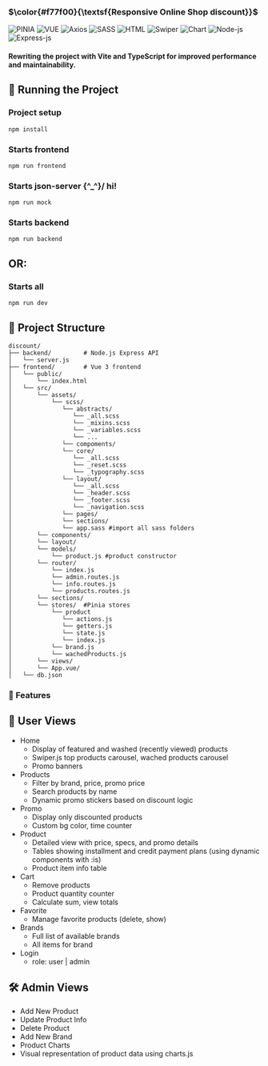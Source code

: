 ### $\color{#f77f00}{\textsf{Responsive Online Shop discount}}$ 

![PINIA](https://img.shields.io/badge/PINIA-f77f00?style=flat&logo=vuedotjs&logoColor=fff)
![VUE](https://img.shields.io/badge/Vue%20JS%203-f77f00?style=flat&logo=vuedotjs&logoColor=fff)
![Axios](https://img.shields.io/badge/axios-f77f00?style=flat&logo=axios&logoColor=fff)
![SASS](https://img.shields.io/badge/SCSS-f77f00?style=flat&logo=sass&logoColor=fff)
![HTML](https://img.shields.io/badge/HTML%205-f77f00?style=flat&logo=html5&logoColor=fff)
![Swiper](https://img.shields.io/badge/swiper-js?style=flat&logo=swiper&color=%23f77f00)
![Chart](https://img.shields.io/badge/chart-js?style=flat&logo=chartdotjs&logoColor=%23fff&color=%23f77f00)
![Node-js](https://img.shields.io/badge/node-js?style=flat&logo=nodedotjs&logoColor=%23fff&color=%23f77f00)
![Express-js](https://img.shields.io/badge/express-js?style=flat&logo=express&logoColor=%23ffffff&color=%23f77f00)


#### Rewriting the project with Vite and TypeScript for improved performance and maintainability.


## 🧪 Running the Project

### Project setup
```
npm install
```

### Starts frontend
```
npm run frontend
```

### Starts json-server  \{^_^}/ hi!

```
npm run mock
```

###  Starts backend
```
npm run backend
```
## OR:

###  Starts all
```
npm run dev
```

## 📁 Project Structure

```
discount/
├── backend/         # Node.js Express API
│   └── server.js
├── frontend/        # Vue 3 frontend
│   └── public/
│       └── index.html
│   └── src/
│       └── assets/
│           └── scss/
│              └── abstracts/
│                 └── _all.scss
│                 └── _mixins.scss
│                 └── _variables.scss
│                 └── ...
│              └── compoments/
│              └── core/
│                 └── _all.scss
│                 └── _reset.scss
│                 └── _typography.scss
│              └── layout/
│                 └── _all.scss
│                 └── _header.scss
│                 └── _footer.scss
│                 └── _navigation.scss
│              └── pages/
│              └── sections/
│              └── app.sass #import all sass folders
│       └── components/
│       └── layout/
│       └── models/
│           └── product.js #product constructor
│       └── router/
│           └── index.js
│           └── admin.routes.js
│           └── info.routes.js
│           └── products.routes.js
│       └── sections/
│       └── stores/  #Pinia stores
│           └── product 
│              └── actions.js
│              └── getters.js
│              └── state.js
│              └── index.js
│           └── brand.js
│           └── wachedProducts.js
│       └── views/
│       └── App.vue/
│   └── db.json

```
### 🚀 Features

## 👤 User Views

- Home 
   - Display of featured and washed (recently viewed) products
   - Swiper.js top products carousel, wached products carousel
   - Promo banners 
- Products
   - Filter by brand, price, promo price
   - Search products by name
   - Dynamic promo stickers based on discount logic
- Promo 
   - Display only discounted products
   - Custom bg color, time counter
- Product 
   - Detailed view with price, specs, and promo details
   - Tables showing installment and credit payment plans (using dynamic components with :is)
   - Product item info table
- Cart 
   - Remove products
   - Product quantity counter
   - Calculate sum,  view totals
- Favorite  
   - Manage favorite products (delete, show)
- Brands  
   - Full list of available brands
   - All items for brand
- Login
   - role: user | admin


## 🛠️ Admin Views
 
- Add New Product
- Update Product Info
- Delete Product
- Add New Brand
- Product Charts
- Visual representation of product data using charts.js